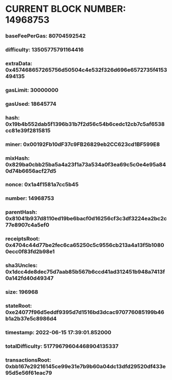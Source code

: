 # CURRENT BLOCK NUMBER: 14968753

### baseFeePerGas: 80704592542
### difficulty: 13505775791164416
### extraData: 0x457468657265756d50504c4e532f326d696e6572735f4153494135
### gasLimit: 30000000
### gasUsed: 18645774
### hash: 0x19b4b552dab5f1396b31b7f2d56c54b6cedc12cb7c5af6538cc81e39f2815815
### miner: 0x00192Fb10dF37c9FB26829eb2CC623cd1BF599E8
### mixHash: 0x829ba0cbb25ba5a4a23f1a73a534a0f3ea69c5c0e4e95a840d74b6656acf27d5
### nonce: 0x1a4f1581a7cc5b45
### number: 14968753
### parentHash: 0x81041b937d8110ed19be6bacf0d16256cf3c3df3224ea2bc2c77e8907c4a5ef0
### receiptsRoot: 0x4704c44d77be2fec6ca65250c5c9556cb213a4a13f5b10800ecc0f83fd2b98e1
### sha3Uncles: 0x1dcc4de8dec75d7aab85b567b6ccd41ad312451b948a7413f0a142fd40d49347
### size: 196968
### stateRoot: 0xe24077f96d5eddf9395d7d1516bd3dcac970776085199b46b1a2b37e5c8986d4
### timestamp: 2022-06-15 17:39:01.852000
### totalDifficulty: 51779679604468904135337
### transactionsRoot: 0xbb167e29216145ce99e31e7b9b60a04dc13dfd29520df433e95d5e56f61eac79
